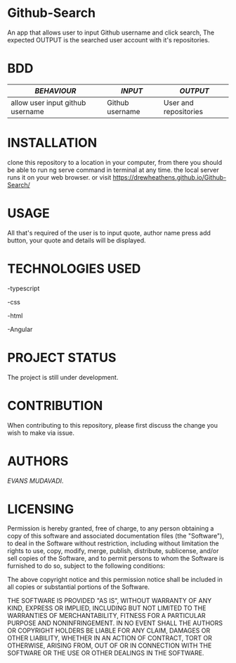 # **Github-Search**
An app that allows user to input Github username and click search, The expected OUTPUT is the searched user account with it's repositories.

# **BDD**

| *BEHAVIOUR*        |  *INPUT*       |  *OUTPUT*      |
|-----------------|-------------|-------------|
|allow user input github username| Github username| User and repositories|


# **INSTALLATION**

clone this repository to a location in your computer, from there you should be able to run ng serve command in terminal at any time. the local server runs it on your web browser. or visit https://drewheathens.github.io/Github-Search/

# **USAGE**

All that's required of the user is to input quote, author name press add button, your quote and details will be displayed.

# **TECHNOLOGIES USED**

-typescript

-css

-html

-Angular



# **PROJECT STATUS**

The project is still under development.

# **CONTRIBUTION**

When contributing to this repository, please first discuss the change you wish to make via issue.

# **AUTHORS**

_EVANS MUDAVADI_.

# **LICENSING**

Permission is hereby granted, free of charge, to any person obtaining a copy of this software and associated documentation files (the "Software"), to deal in the Software without restriction, including without limitation the rights to use, copy, modify, merge, publish, distribute, sublicense, and/or sell copies of the Software, and to permit persons to whom the Software is furnished to do so, subject to the following conditions:

The above copyright notice and this permission notice shall be included in all copies or substantial portions of the Software.

THE SOFTWARE IS PROVIDED "AS IS", WITHOUT WARRANTY OF ANY KIND, EXPRESS OR IMPLIED, INCLUDING BUT NOT LIMITED TO THE WARRANTIES OF MERCHANTABILITY, FITNESS FOR A PARTICULAR PURPOSE AND NONINFRINGEMENT. IN NO EVENT SHALL THE AUTHORS OR COPYRIGHT HOLDERS BE LIABLE FOR ANY CLAIM, DAMAGES OR OTHER LIABILITY, WHETHER IN AN ACTION OF CONTRACT, TORT OR OTHERWISE, ARISING FROM, OUT OF OR IN CONNECTION WITH THE SOFTWARE OR THE USE OR OTHER DEALINGS IN THE SOFTWARE.

